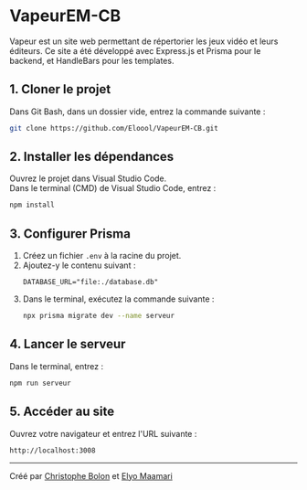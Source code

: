 # VapeurEM-CB

Vapeur est un site web permettant de répertorier les jeux vidéo et leurs éditeurs. Ce site a été développé avec Express.js et Prisma pour le backend, et HandleBars pour les templates.

## 1. Cloner le projet  
Dans Git Bash, dans un dossier vide, entrez la commande suivante :  
```bash
git clone https://github.com/Eloool/VapeurEM-CB.git 
```

## 2. Installer les dépendances  
Ouvrez le projet dans Visual Studio Code.  
Dans le terminal (CMD) de Visual Studio Code, entrez :  
```bash
npm install
```

## 3. Configurer Prisma  
1. Créez un fichier `.env` à la racine du projet.  
2. Ajoutez-y le contenu suivant :  
   ```env
   DATABASE_URL="file:./database.db"
   ```  
3. Dans le terminal, exécutez la commande suivante :  
   ```bash
   npx prisma migrate dev --name serveur
   ```

## 4. Lancer le serveur  
Dans le terminal, entrez :  
```bash
npm run serveur
```

## 5. Accéder au site  
Ouvrez votre navigateur et entrez l'URL suivante :  
```
http://localhost:3008
```

---

Créé par [Christophe Bolon](https://github.com/Eloool) et [Elyo Maamari](https://github.com/Elyo17)  
